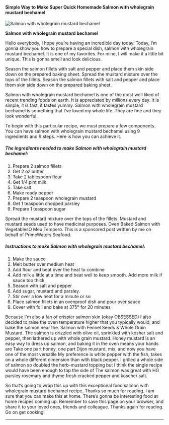             

#### Simple Way to Make Super Quick Homemade Salmon with wholegrain mustard bechamel

![Salmon with wholegrain mustard bechamel](https://img-global.cpcdn.com/recipes/f7ebddaafb647d4b/751x532cq70/salmon-with-wholegrain-mustard-bechamel-recipe-main-photo.jpg)

**Salmon with wholegrain mustard bechamel**

Hello everybody, I hope you’re having an incredible day today. Today, I’m gonna show you how to prepare a special dish, salmon with wholegrain mustard bechamel. It is one of my favorites. For mine, I will make it a little bit unique. This is gonna smell and look delicious.

Season the salmon fillets with salt and pepper and place them skin side down on the prepared baking sheet. Spread the mustard mixture over the tops of the fillets. Season the salmon fillets with salt and pepper and place them skin side down on the prepared baking sheet.

Salmon with wholegrain mustard bechamel is one of the most well liked of recent trending foods on earth. It is appreciated by millions every day. It is simple, it is fast, it tastes yummy. Salmon with wholegrain mustard bechamel is something that I’ve loved my whole life. They are fine and they look wonderful.

To begin with this particular recipe, we must prepare a few components. You can have salmon with wholegrain mustard bechamel using 9 ingredients and 9 steps. Here is how you can achieve it.

##### The ingredients needed to make Salmon with wholegrain mustard bechamel:

1.  Prepare 2 salmon fillets
2.  Get 2 oz butter
3.  Take 2 tablespoon flour
4.  Get 1/4 pint milk
5.  Take salt
6.  Make ready pepper
7.  Prepare 2 teaspoon wholegrain mustard
8.  Get 1 teaspoon chopped parsley
9.  Prepare 1 teaspoon sugar

Spread the mustard mixture over the tops of the fillets. Mustard and mustard seeds used to have medicinal purposes. Oven Baked Salmon with VegetablesO Meu Tempero. This is a sponsored post written by me on behalf of PrimeWaters Seafood.

##### Instructions to make Salmon with wholegrain mustard bechamel:

1.  Make the sauce
2.  Melt butter over medium heat
3.  Add flour and beat over the heat to combine
4.  Add milk a little at a time and beat well to keep smooth. Add more milk if sauce too thick
5.  Season with salt and pepper
6.  Add sugar, mustard and parsley.
7.  Stir over a low heat for a minute or so
8.  Place salmon fillets in an ovenproof dish and pour over sauce
9.  Cover with foil and bake at 375º for 20 minutes

Because I'm also a fan of crispier salmon skin (okay OBSESSED) I also decided to raise the oven temperature higher that you typically would, and bake the salmon near the. Salmon with Fennel Seeds & Whole Grain Mustard. The salmon is drizzled with olive oil, sprinkled with kosher salt and pepper, then lathered up with whole grain mustard. Honey mustard is an easy way to dress up salmon, and baking it in the oven means your hands are Take one part honey, one part Dijon mustard, mix, and now you have one of the most versatile My preference is white pepper with the fish, takes on a whole different dimension than with black pepper. I grilled a whole side of salmon so doubled the herb-mustard topping but I think the single recipe would have been enough to top the side of The salmon was great with HG parsley rosemary and thyme fresh cracked pepper and koscher salt.

So that’s going to wrap this up with this exceptional food salmon with wholegrain mustard bechamel recipe. Thanks so much for reading. I am sure that you can make this at home. There’s gonna be interesting food at home recipes coming up. Remember to save this page on your browser, and share it to your loved ones, friends and colleague. Thanks again for reading. Go on get cooking!

* * *